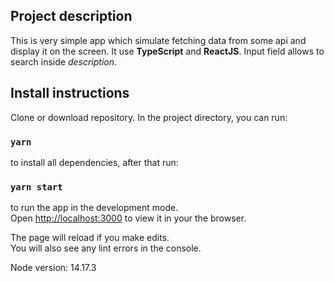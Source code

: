 ## Project description

This is very simple app which simulate fetching data from some api and display it on the screen. It use **TypeScript** and **ReactJS**. Input field allows to search inside _description_.

## Install instructions

Clone or download repository. In the project directory, you can run:

### `yarn`

to install all dependencies, after that run:

### `yarn start`

to run the app in the development mode.\
Open [http://localhost:3000](http://localhost:3000) to view it in your the browser.

The page will reload if you make edits.\
You will also see any lint errors in the console.

Node version: 14.17.3
